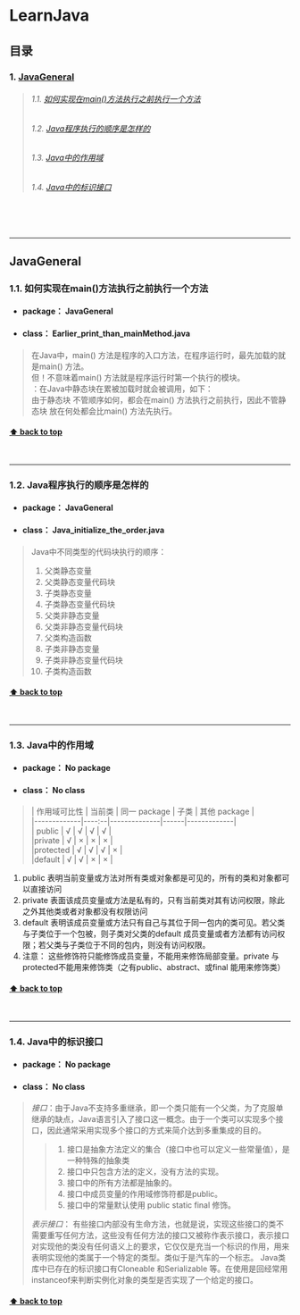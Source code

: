 # LearnJava <a id="LearnJava"></a>
## 目录
### 1. [JavaGeneral](#1)
  >###### 1.1. [如何实现在main()方法执行之前执行一个方法](#1.1)
  >###### 1.2. [Java程序执行的顺序是怎样的](#1.2)
  >###### 1.3. [Java中的作用域](#1.3)
  >###### 1.4. [Java中的标识接口](#1.4)

<br>
<br>

---
<a id="1"></a>
## JavaGeneral <br>
<a id="1.1"></a>
### 1.1. 如何实现在main()方法执行之前执行一个方法 <br>
* #### **package：** JavaGeneral</span><br>
* #### **class：** Earlier_print_than_mainMethod.java
> 在Java中，main() 方法是程序的入口方法，在程序运行时，最先加载的就是main() 方法。<br>
> 但！不意味着main() 方法就是程序运行时第一个执行的模块。<br>
> ：在Java中静态块在累被加载时就会被调用，如下：<br>
> 由于静态块 不管顺序如何，都会在main() 方法执行之前执行，因此不管静态块 放在何处都会比main() 方法先执行。

#### [⬆ back to top](#LearnJava)

<br>

---

<a id="1.2"></a>
### 1.2. Java程序执行的顺序是怎样的 <br>
* #### **package：** JavaGeneral</span><br>
* #### **class：** Java_initialize_the_order.java
> Java中不同类型的代码块执行的顺序：<br>
> 1. 父类静态变量<br>
> 2. 父类静态变量代码块<br>
> 3. 子类静态变量<br>
> 4. 子类静态变量代码块<br>
> 5. 父类非静态变量<br>
> 6. 父类非静态变量代码块<br>
> 7. 父类构造函数<br>
> 8. 子类非静态变量<br>
> 9. 子类非静态变量代码块<br>
> 10. 子类构造函数 <br>

#### [⬆ back to top](#LearnJava)

<br>

---

<a id="1.3"></a>
### 1.3. Java中的作用域 <br>
* #### **package：** No package</span><br>
* #### **class：** No class
> | 作用域可比性 | 当前类 | 同一 package | 子类 | 其他 package |<br>
  |-------------|----:--|--------------|------|-------------|<br>
  | public | √ | √ | √ | √ |<br>
  |private | √ | × | × | × |<br>
  |protected | √ | √ | √ | × |<br>
  |default | √ | √ | × | × |<br>
  1. public 表明当前变量或方法对所有类或对象都是可见的，所有的类和对象都可以直接访问
  2. private 表面该成员变量或方法是私有的，只有当前类对其有访问权限，除此之外其他类或者对象都没有权限访问
  3. default 表明该成员变量或方法只有自己与其位于同一包内的类可见。若父类与子类位于一个包被，则子类对父类的default 成员变量或者方法都有访问权限；若父类与子类位于不同的包内，则没有访问权限。
  4. 注意： 这些修饰符只能修饰成员变量，不能用来修饰局部变量。private 与 protected不能用来修饰类（之有public、abstract、或final 能用来修饰类）


#### [⬆ back to top](#LearnJava)

<br>

---

<a id="1.4"></a>
### 1.4. Java中的标识接口 <br>
* #### **package：** No package</span><br>
* #### **class：** No class
> *接口*：由于Java不支持多重继承，即一个类只能有一个父类，为了克服单继承的缺点，Java语言引入了接口这一概念。由于一个类可以实现多个接口，因此通常采用实现多个接口的方式来简介达到多重集成的目的。
> > 1. 接口是抽象方法定义的集合（接口中也可以定义一些常量值），是一种特殊的抽象类
> > 2. 接口中只包含方法的定义，没有方法的实现。
> > 3. 接口中的所有方法都是抽象的。
> > 4. 接口中成员变量的作用域修饰符都是public。
> > 5. 接口中的常量默认使用 public static final 修饰。
>
> *表示接口*： 有些接口内部没有生命方法，也就是说，实现这些接口的类不需要重写任何方法，这些没有任何方法的接口又被称作表示接口，表示接口对实现他的类没有任何语义上的要求，它仅仅是充当一个标识的作用，用来表明实现他的类属于一个特定的类型。类似于是汽车的一个标志。
> Java类库中已存在的标识接口有Cloneable 和Serializable 等。在使用是回经常用instanceof来判断实例化对象的类型是否实现了一个给定的接口。

#### [⬆ back to top](#LearnJava)

<br>
